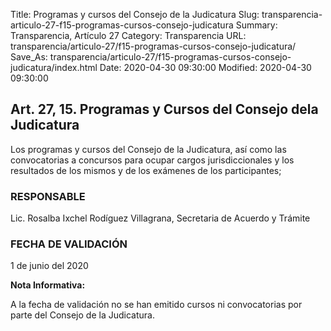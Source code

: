Title: Programas y cursos del Consejo de la Judicatura
Slug: transparencia-articulo-27-f15-programas-cursos-consejo-judicatura
Summary: Transparencia, Artículo 27
Category: Transparencia
URL: transparencia/articulo-27/f15-programas-cursos-consejo-judicatura/
Save_As: transparencia/articulo-27/f15-programas-cursos-consejo-judicatura/index.html
Date: 2020-04-30 09:30:00
Modified: 2020-04-30 09:30:00


## Art. 27, 15. Programas y Cursos del Consejo dela Judicatura

Los programas y cursos del Consejo de la Judicatura, así como las convocatorias a concursos para ocupar cargos jurisdiccionales y los resultados de los mismos y de los exámenes de los participantes;

### RESPONSABLE

Lic. Rosalba Ixchel Rodíguez Villagrana, Secretaria de Acuerdo y Trámite

### FECHA DE VALIDACIÓN

1 de junio del 2020

**Nota Informativa:**

A la fecha de validación no se han emitido cursos ni convocatorias por parte del Consejo de la Judicatura.


